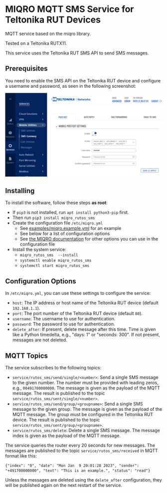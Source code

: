 # MIQRO MQTT SMS Service for Teltonika RUT Devices

MQTT service based on the miqro library.

Tested on a Teltonika RUTX11.

This service uses the Teltonika RUT SMS API to send SMS messages.

## Prerequisites

You need to enable the SMS API on the Teltonika RUT device and configure a username and password, as seen in the following screenshot:

![Teltonika RUT SMS API](docs/screenshot.png)

## Installing

To install the software, follow these steps **as root**:

 * If `pip3` is not installed, run `apt install python3-pip` first.
 * Then run `pip3 install miqro_rutos_sms` 
 * Create the configuration file `/etc/miqro.yml`
   * See [examples/miqro.example.yml](examples/miqro.example.yml) for an example
   * See below for a list of configuration options
   * See [the MIQRO documentation](https://github.com/danielfett/miqro#configuration-file) for other options you can use in the configuration file
 * Install the system service: 
   * `miqro_rutos_sms  --install`
   * `systemctl enable miqro_rutos_sms`
   * `systemctl start miqro_rutos_sms`

## Configuration Options

In `/etc/miqro.yml`, you can use these settings to configure the service:

 * `host`: The IP address or host name of the Teltonika RUT device (default `192.168.1.1`).
 * `port`: The port number of the Teltonika RUT device (default `80`).
 * `username`: The username to use for authentication.
 * `password`: The password to use for authentication.
 * `delete_after`: If present, delete message after this time. Time is given like a Python timedelta, e.g., "days: 1" or "seconds: 300". If not present, messages are not deleted.

## MQTT Topics

The service subscribes to the following topics:

 * `service/rutos_sms/send/single/<number>`: Send a single SMS message to the given number. The number must be provided with leading zeros, e.g., `00491700000000`. The message is given as the payload of the MQTT message. The result is published to the topic `service/rutos_sms/sent/single/<number>`.
 * `service/rutos_sms/send/group/<groupname>`: Send a single SMS message to the given group. The message is given as the payload of the MQTT message. The group must be configured in the Teltonika RUT device. The result is published to the topic `service/rutos_sms/sent/group/<groupname>`.
 * `service/rutos_sms/delete`: Delete a single SMS message. The message index is given as the payload of the MQTT message.

The service queries the router every 20 seconds for new messages. The messages are published to the topic `service/rutos_sms/received` in MQTT format like this:

    {"index": "0", "date": "Mon Jan  9 20:01:28 2023", "sender": "+491700000000", "text": "This is an example.", "status": "read"}

Unless the messages are deleted using the `delete_after` configuration, they will be published again on the next restart of the service.
